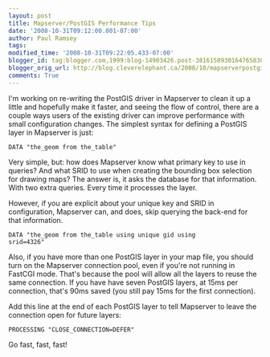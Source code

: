 ```yaml
---
layout: post
title: Mapserver/PostGIS Performance Tips
date: '2008-10-31T09:12:00.001-07:00'
author: Paul Ramsey
tags: 
modified_time: '2008-10-31T09:22:05.433-07:00'
blogger_id: tag:blogger.com,1999:blog-14903426.post-3816158930164765830
blogger_orig_url: http://blog.cleverelephant.ca/2008/10/mapserverpostgis-performance-tips.html
comments: True
---
```


I'm working on re-writing the PostGIS driver in Mapserver to clean it up a little and hopefully make it faster, and seeing the flow of control, there are a couple ways users of the existing driver can improve performance with small configuration changes. The simplest syntax for defining a PostGIS layer in Mapserver is just:

<code>DATA "the_geom from the_table"</code>

Very simple, but: how does Mapserver know what primary key to use in queries? And what SRID to use when creating the bounding box selection for drawing maps? The answer is, it asks the database for that information. With two extra queries. Every time it processes the layer.

However, if you are explicit about your unique key and SRID in configuration, Mapserver can, and does, skip querying the back-end for that information.

<code>DATA "the_geom from the_table using unique gid using srid=4326"</code>

Also, if you have more than one PostGIS layer in your map file, you should turn on the Mapserver connection pool, even if you're not running in FastCGI mode. That's because the pool will allow all the layers to reuse the same connection. If you have have seven PostGIS layers, at 15ms per connection, that's 90ms saved (you still pay 15ms for the first connection). 

Add this line at the end of each PostGIS layer to tell Mapserver to leave the connection open for future layers:

<code>PROCESSING "CLOSE_CONNECTION=DEFER"</code>

Go fast, fast, fast!

